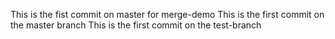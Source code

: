 This is the fist commit on master for merge-demo
This is the first commit on the master branch
This is the first commit on the test-branch
